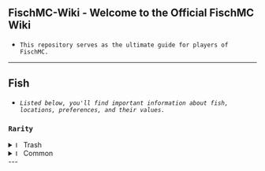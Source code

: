 ## FischMC-Wiki - Welcome to the Official FischMC Wiki
- `This repository serves as the ultimate guide for players of FischMC.`
---

## Fish
- *`Listed below, you'll find important information about fish, locations, preferences, and their values.`*

### **`Rarity`**
<details>
  <summary>
    <img src="https://cdn.discordapp.com/attachments/1314713861080875093/1332556581035839529/Untitled_6.png?ex=6795af86&is=67945e06&hm=b78e1e3dc5b605eec5053358fbaeb901e6e5080a6612b2fd8fe2165bb34c6205&" alt="Image" width="12"> Trash
  </summary>
  <div style="overflow-x: auto;">

  | **Fish**          | Weather | Time | Season | **Bait**      | Location          |
  |-------------------|---------|------|--------|---------------|-------------------|
  | Seaweed           | None    | None | None   | Magnet        | Regionless        |
  | Destroyed Fossil  | None    | Day  | None   | None          | The Depths        |
  | Bone              | None    | None | None   | Magnet        | Brine Pool        |
  | Boot              | None    | None | None   | Magnet        | Regionless        |
  | Log               | None    | None | None   | Magnet        | Regionless        |

  </div>
</details>
<details>
  <summary>
    <img src="https://cdn.discordapp.com/attachments/1314713861080875093/1332558647808753724/Untitled_7.png?ex=6795b173&is=67945ff3&hm=dd5fb1c00c20ccd41d33f9de3b2d70a6296394de5ea9593f379c2e0f24fc2e4c&" alt="Image" width="12"> Common
  </summary>
  <div style="overflow-x: auto;">

| **Fish**          | Weather | Time | Season | **Bait**      | Location          |
|-------------------|---------|------|--------|---------------|-------------------|
| Name              | None    | None | None   | blank         | blank             |

  </div>
</details>
---